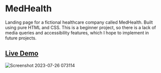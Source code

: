 # MedHealth
Landing page for a fictional healthcare company called MedHealth. Built using pure HTML and CSS.
This is a beginner project, so there is a lack of media queries and accessibility features, which I hope to implement in future projects.

## [Live Demo](https://heartybp.github.io/MedHealth/)

![Screenshot 2023-07-26 073114](https://github.com/heartybp/MedHealth/assets/98626381/40ec47f7-2f50-4573-8eed-d894315291fc)

